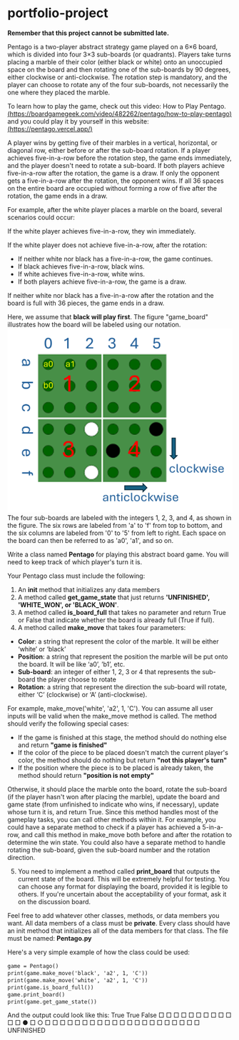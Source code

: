 # portfolio-project

**Remember that this project cannot be submitted late.**

Pentago is a two-player abstract strategy game played on a 6×6 board, which is divided into four 3×3 sub-boards (or quadrants). Players take turns placing a marble of their color (either black or white) onto an unoccupied space on the board and then rotating one of the sub-boards by 90 degrees, either clockwise or anti-clockwise. The rotation step is mandatory, and the player can choose to rotate any of the four sub-boards, not necessarily the one where they placed the marble.

To learn how to play the game, check out this video: How to Play Pentago.[(https://boardgamegeek.com/video/482262/pentago/how-to-play-pentago)](https://boardgamegeek.com/video/482262/pentago/how-to-play-pentago) and you could play it by yourself in this website: [(https://pentago.vercel.app/)](https://pentago.vercel.app/)

A player wins by getting five of their marbles in a vertical, horizontal, or diagonal row, either before or after the sub-board rotation. If a player achieves five-in-a-row before the rotation step, the game ends immediately, and the player doesn't need to rotate a sub-board. If both players achieve five-in-a-row after the rotation, the game is a draw. If only the opponent gets a five-in-a-row after the rotation, the opponent wins. If all 36 spaces on the entire board are occupied without forming a row of five after the rotation, the game ends in a draw.

For example, after the white player places a marble on the board, several scenarios could occur:

If the white player achieves five-in-a-row, they win immediately.

If the white player does not achieve five-in-a-row, after the rotation:

* If neither white nor black has a five-in-a-row, the game continues.
* If black achieves five-in-a-row, black wins.
* If white achieves five-in-a-row, white wins.
* If both players achieve five-in-a-row, the game is a draw.
 
If neither white nor black has a five-in-a-row after the rotation and the board is full with 36 pieces, the game ends in a draw.

Here, we assume that **black will play first**. The figure "game_board" illustrates how the board will be labeled using our notation. ![board](game_board.png "game board")The four sub-boards are labeled with the integers 1, 2, 3, and 4, as shown in the figure. The six rows are labeled from 'a' to 'f' from top to bottom, and the six columns are labeled from '0' to '5' from left to right. Each space on the board can then be referred to as 'a0', 'a1', and so on.

Write a class named **Pentago** for playing this abstract board game. You will need to keep track of which player's turn it is.

Your Pentago class must include the following:

1.	An **init** method that initializes any data members
2.	A method called **get_game_state** that just returns **'UNFINISHED', 'WHITE_WON', or 'BLACK_WON'**.
3.	A method called **is_board_full** that takes no parameter and return True or False that indicate whether the board is already full (True if full).
4.	A method called **make_move** that takes four parameters: 
* **Color**: a string that represent the color of the marble. It will be either ‘white’ or ‘black’ 
* **Position**: a string that represent the position the marble will be put onto the board. It will be like ‘a0’, ’b1’, etc.
* **Sub-board**: an integer of either 1, 2, 3 or 4 that represents the sub-board the player choose to rotate
* **Rotation**: a string that represent the direction the sub-board will rotate, either ‘C’ (clockwise) or ‘A’ (anti-clockwise).
  
For example, make_move('white', 'a2', 1, 'C'). You can assume all user inputs will be valid when the make_move method is called. The method should verify the following special cases:
* If the game is finished at this stage, the method should do nothing else and return **"game is finished"**
* If the color of the piece to be placed doesn't match the current player's color, the method should do nothing but return **"not this player's turn"**
* If the position where the piece is to be placed is already taken, the method should return **"position is not empty"**
  
Otherwise, it should place the marble onto the board, rotate the sub-board (if the player hasn't won after placing the marble), update the board and game state (from unfinished to indicate who wins, if necessary), update whose turn it is, and return True. Since this method handles most of the gameplay tasks, you can call other methods within it. For example, you could have a separate method to check if a player has achieved a 5-in-a-row, and call this method in make_move both before and after the rotation to determine the win state. You could also have a separate method to handle rotating the sub-board, given the sub-board number and the rotation direction.

5. You need to implement a method called **print_board** that outputs the current state of the board. This will be extremely helpful for testing. You can choose any format for displaying the board, provided it is legible to others. If you're uncertain about the acceptability of your format, ask it on the discussion board.
   
Feel free to add whatever other classes, methods, or data members you want. All data members of a class must be **private**. Every class should have an init method that initializes all of the data members for that class.
The file must be named: **Pentago.py**

Here's a very simple example of how the class could be used:

```
game = Pentago()
print(game.make_move('black', 'a2', 1, 'C'))
print(game.make_move('white', 'a2', 1, 'C'))
print(game.is_board_full())
game.print_board()
print(game.get_game_state())

```
And the output could look like this:
True
True
False
□   □   □   □   □   □
□   □   □   □   □   □
●   □   ○   □   □   □
□   □   □   □   □   □
□   □   □   □   □   □
□   □   □   □   □   □
UNFINISHED

